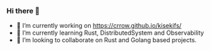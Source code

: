 ### Hi there 👋

- 🔭 I’m currently working on https://crrow.github.io/kisekifs/
- 🌱 I’m currently learning Rust, DistributedSystem and Observability
- 👯 I’m looking to collaborate on Rust and Golang based projects.
